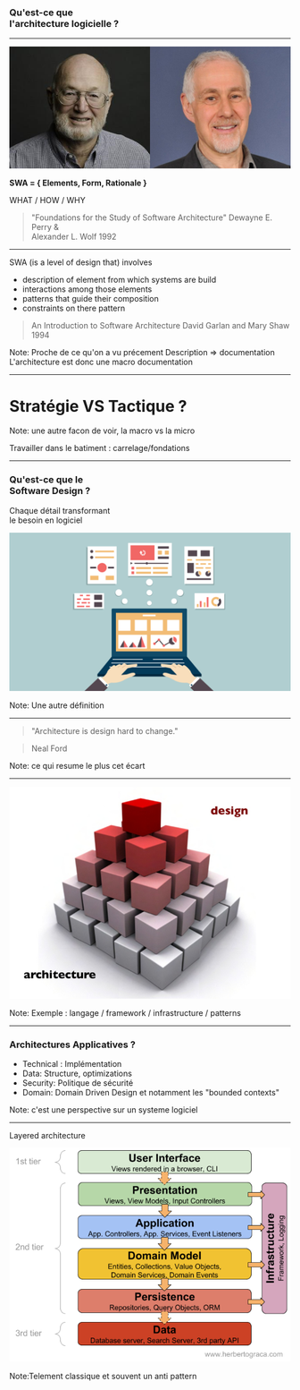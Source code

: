 ### Qu'est-ce que <br/>l'architecture logicielle ?

---

![softwaredesign](/slides/architecture-architect/img/perry-worlf.png) <!-- .element style="width: 40%;" -->

**SWA = { Elements, Form, Rationale }**

WHAT / HOW / WHY

> "Foundations for the Study of Software Architecture"
Dewayne E. Perry &<br/> Alexander L. Wolf 1992

---

SWA (is a level of design that) involves

- description of element from which systems are build
- interactions among those elements
- patterns that guide their composition
- constraints on there pattern

> An  Introduction  to  Software  Architecture
David Garlan and Mary Shaw 1994

Note: 
Proche de ce qu'on a vu précement
Description => documentation
L'architecture est donc une macro documentation

---

# Stratégie VS Tactique ?

Note: une autre facon de voir, la macro vs la micro

Travailler dans le batiment : carrelage/fondations

---

### Qu'est-ce que le <br/> Software Design ?

Chaque détail transformant <br/>le besoin en logiciel

![softwaredesign](/slides/architecture-architect/img/softwaredesign.png)<!-- .element style="width: 70%;" -->

Note: Une autre définition

---

> "Architecture is design hard to change."

> Neal Ford 

Note: ce qui resume le plus cet écart

---

![designvsarchitecture](/slides/architecture-architect/img/designvsarchitecture.png)

Note: Exemple : langage / framework / infrastructure / patterns

---

### Architectures Applicatives ?

- Technical : Implémentation <!--  .element class="fragment" data-fragment-index="1" -->
- Data: Structure, optimizations <!--  .element class="fragment" data-fragment-index="2" -->
- Security: Politique de sécurité <!--  .element class="fragment" data-fragment-index="3" -->
- Domain: Domain Driven Design et notamment les "bounded contexts" <!-- .element class="fragment" data-fragment-index="4" -->

Note: c'est une perspective sur un systeme logiciel

---

Layered architecture

![designvsarchitecture](/slides/architecture-architect/img/2010s-layered-architecture.png)


Note:Telement classique et souvent un anti pattern

